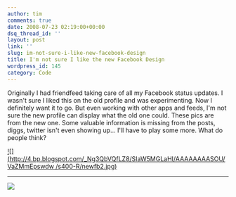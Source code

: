 ```yaml
---
author: tim
comments: true
date: 2008-07-23 02:19:00+00:00
dsq_thread_id: ''
layout: post
link: ''
slug: im-not-sure-i-like-new-facebook-design
title: I'm not sure I like the new Facebook Design
wordpress_id: 145
category: Code
---
```


Originally I had friendfeed taking care of all my Facebook status updates. I
wasn't sure I liked this on the old profile and was experimenting. Now I
definitely want it to go. But even working with other apps and feeds, I'm not
sure the new profile can display what the old one could. These pics are from
the new one. Some valuable information is missing from the posts, diggs,
twitter isn't even showing up... I'll have to play some more. What do people
think?  

[![](http://4.bp.blogspot.com/_Ng3QbVQfLZ8/SIaW5MGLaHI/AAAAAAAASOU/VaZMmEpswdw
/s400-R/newfb2.jpg)](http://4.bp.blogspot.com/_Ng3QbVQfLZ8/SIaW5MGLaHI/AAAAAAAASOU/FrPl0GKnWr0/s1600-h/newfb2.jpg)  

* * *

  
[![](http://3.bp.blogspot.com/_Ng3QbVQfLZ8/SIaW8qi4MXI/AAAAAAAASOc/cNc-Mv1GYmY/s400-R/newfb1.jpg)](http://3.bp.blogspot.com/_Ng3QbVQfLZ8/SIaW8qi4MXI/AAAAAAAASOc/pVuueWByKZI/s1600-h/newfb1.jpg)
